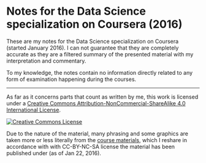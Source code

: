# Notes for the Data Science specialization on Coursera (2016)

These are my notes for the Data Science specialization on Coursera (started January 2016).
I can not guarantee that they are completely accurate as they are a filtered 
summary of the presented material with my interpretation and commentary.

To my knowledge, the notes contain no information directly related to any form of examination happening during the courses.

---

As far as it concerns parts that count as written by me, this work is licensed under a <a rel="license" href="http://creativecommons.org/licenses/by-nc-sa/4.0/">Creative Commons Attribution-NonCommercial-ShareAlike 4.0 International License</a>.

<a rel="license" href="http://creativecommons.org/licenses/by-nc-sa/4.0/"><img alt="Creative Commons License" style="border-width:0;" src="https://i.creativecommons.org/l/by-nc-sa/4.0/88x31.png" /></a>

Due to the nature of the material, many phrasing and some graphics are taken more 
or less literally from the 
  [course materials](https://github.com/DataScienceSpecialization/courses), 
which I reshare in accordance with with CC-BY-NC-SA license the material has 
been published under (as of Jan 22, 2016).
